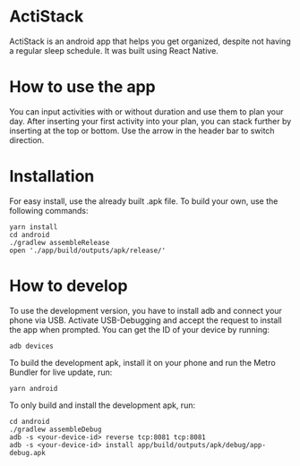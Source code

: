 # ActiStack
ActiStack is an android app that helps you get organized, despite not having a regular sleep schedule.
It was built using React Native.

# How to use the app
You can input activities with or without duration and use them to plan your day. After inserting your first activity into your plan, you can stack further by inserting at the top or bottom. Use the arrow in the header bar to switch direction.

# Installation
For easy install, use the already built .apk file.
To build your own, use the following commands:
```
yarn install
cd android
./gradlew assembleRelease
open './app/build/outputs/apk/release/'
```

# How to develop
To use the development version, you have to install adb and connect your phone via USB. Activate USB-Debugging and accept the request to install the app when prompted.
You can get the ID of your device by running:
```
adb devices
```
To build the development apk, install it on your phone and run the Metro Bundler for live update, run:
```
yarn android
```
To only build and install the development apk, run:
```
cd android
./gradlew assembleDebug
adb -s <your-device-id> reverse tcp:8081 tcp:8081
adb -s <your-device-id> install app/build/outputs/apk/debug/app-debug.apk
```
